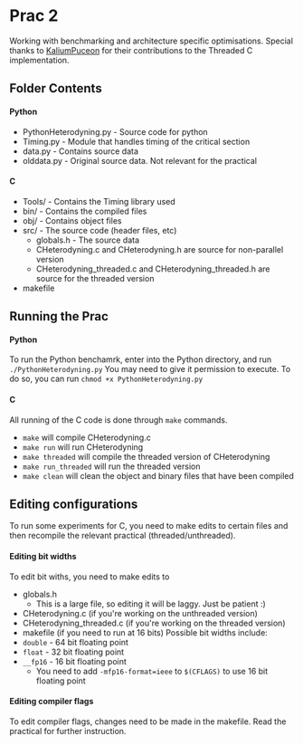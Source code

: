 # Prac 2 
Working with benchmarking and architecture specific optimisations.
Special thanks to [KaliumPuceon](https://github.com/KaliumPuceon) for their contributions to the Threaded C implementation.

## Folder Contents
#### Python
- PythonHeterodyning.py  - Source code for python
- Timing.py - Module that handles timing of the critical section
- data.py - Contains source data
- olddata.py - Original source data. Not relevant for the practical

#### C
- Tools/ - Contains the Timing library used
- bin/ - Contains the compiled files
- obj/ - Contains object files
- src/ - The source code (header files, etc)
  - globals.h - The source data
  - CHeterodyning.c and CHeterodyning.h are source for non-parallel version
  - CHeterodyning_threaded.c and CHeterodyning_threaded.h are source for the threaded version
- makefile

## Running the Prac
#### Python
To run the Python benchamrk, enter into the Python directory, and run
```./PythonHeterodyning.py```
You may need to give it permission to execute. To do so, you can run
```chmod +x PythonHeterodyning.py```

#### C
All running of the C code is done through ```make``` commands. 
- ```make``` will compile CHeterodyning.c
- ```make run``` will run CHeterodyning
- ```make threaded``` will compile the threaded version of CHeterodyning
- ```make run_threaded``` will run the threaded version
- ```make clean``` will clean the object and binary files that have been compiled

## Editing configurations
To run some experiments for C, you need to make edits to certain files and then recompile the relevant practical (threaded/unthreaded).
#### Editing bit widths
To edit bit withs, you need to make edits to
- globals.h
  - This is a large file, so editing it will be laggy. Just be patient :)
- CHeterodyning.c (if you're working on the unthreaded version)
- CHeterodyning_threaded.c (if you're working on the threaded version)
- makefile (if you need to run at 16 bits)
Possible bit widths include:
- ```double``` - 64 bit floating point
- ```float``` - 32 bit floating point
- ```__fp16``` - 16 bit floating point
  - You need to add ```-mfp16-format=ieee``` to ```$(CFLAGS)``` to use 16 bit floating point
#### Editing compiler flags
To edit compiler flags, changes need to be made in the makefile. Read the practical for further instruction.
